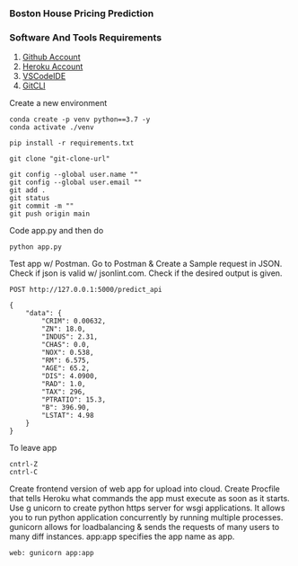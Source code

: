 ### Boston House Pricing Prediction

### Software And Tools Requirements

1. [Github Account](https://github.com)
2. [Heroku Account](https://heroku.com)
3. [VSCodeIDE](https://code.visualstudio.com)
4. [GitCLI](https://git-scm.com/book/en/v2/Getting-Started-The-Command-Line)

Create a new environment

```
conda create -p venv python==3.7 -y
conda activate ./venv 
```

```
pip install -r requirements.txt
```
```
git clone "git-clone-url"
```

```
git config --global user.name ""
git config --global user.email ""
git add .
git status
git commit -m ""
git push origin main

```

Code app.py and then do
```
python app.py
```

Test app w/ Postman.
Go to Postman & Create a Sample request in JSON.
Check if json is valid w/ jsonlint.com.
Check if the desired output is given.
```
POST http://127.0.0.1:5000/predict_api

{
    "data": {
        "CRIM": 0.00632,
        "ZN": 18.0,
        "INDUS": 2.31,
        "CHAS": 0.0,
        "NOX": 0.538,
        "RM": 6.575,
        "AGE": 65.2,
        "DIS": 4.0900,
        "RAD": 1.0,
        "TAX": 296,
        "PTRATIO": 15.3,
        "B": 396.90,
        "LSTAT": 4.98
    }
}

```

To leave app
```
cntrl-Z
cntrl-C
```

Create frontend version of web app for upload into cloud.
Create Procfile that tells Heroku what commands the app must execute as soon as it starts.
Use g unicorn to create python https server for wsgi applications. It allows you to run python application concurrently by running multiple processes. gunicorn allows for loadbalancing & sends the requests of many users to many diff instances. app:app specifies the app name as app.
```
web: gunicorn app:app
```